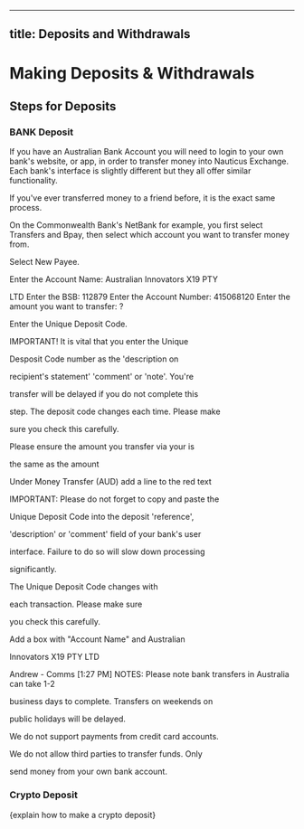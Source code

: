 
---
title: Deposits and Withdrawals
---


# Making Deposits & Withdrawals



## Steps for Deposits


### BANK Deposit



If you have an Australian Bank Account you will need to login to your own bank's website, or app, in order to transfer money into Nauticus Exchange. Each bank's interface is slightly different but they all offer similar functionality. 

If you've ever transferred money to a friend before, it is the exact same process.

On the Commonwealth Bank's NetBank for example, you first select Transfers and Bpay, then select which account you want to transfer money from.

Select New Payee.

Enter the Account Name: Australian Innovators X19 PTY

LTD
Enter the BSB: 112879
Enter the Account Number: 415068120
Enter the amount you want to transfer: ?

Enter the Unique Deposit Code.

IMPORTANT! It is vital that you enter the Unique

Desposit Code number as the 'description on

recipient's statement' 'comment' or 'note'. You're

transfer will be delayed if you do not complete this

step. The deposit code changes each time. Please make

sure you check this carefully.

Please ensure the amount you transfer via your  is

the same as the amount



Under Money Transfer (AUD) add a line to the red text

IMPORTANT: Please do not forget to copy and paste the

Unique Deposit Code into the deposit 'reference',

'description' or 'comment' field of your bank's user

interface. Failure to do so will slow down processing

significantly.

The Unique Deposit Code changes with

each transaction. Please make sure

you check this carefully.

Add a box with "Account Name" and Australian

Innovators X19 PTY LTD


Andrew - Comms [1:27 PM]
NOTES:
Please note bank transfers in Australia can take 1-2

business days to complete. Transfers on weekends on

public holidays will be delayed.

We do not support payments from credit card accounts.

We do not allow third parties to transfer funds. Only

send money from your own bank account.



### Crypto Deposit

{explain how to make a crypto deposit}
